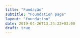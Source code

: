 ```yaml
---
title: "Fundação"
subtitle: "Foundation page"
layout: "foundation"
date: 2019-04-26T13:24:22+03:00
draft: true
---
```

